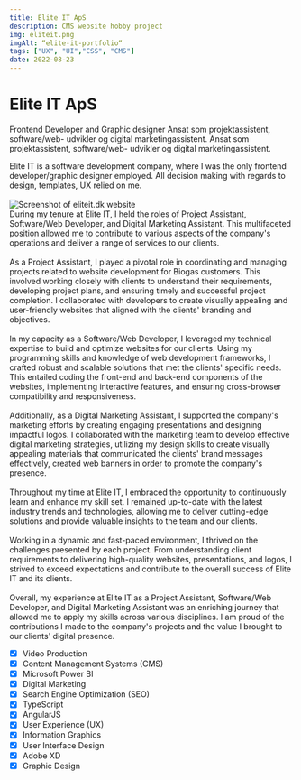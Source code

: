 ```yaml
---
title: Elite IT ApS
description: CMS website hobby project
img: eliteit.png
imgAlt: “elite-it-portfolio“
tags: ["UX", "UI","CSS", "CMS"]
date: 2022-08-23
---
```


# Elite IT ApS
Frontend Developer and Graphic designer
Ansat som projektassistent, software/web- udvikler og digital marketingassistent. Ansat som projektassistent, software/web- udvikler og digital marketingassistent.

Elite IT is a software development company, where I was the only frontend developer/graphic designer employed. All decision making with regards to design, templates, UX relied on me. 
<br><br>
![Screenshot of eliteit.dk website](/img/eliteit.png)<br>
During my tenure at Elite IT, I held the roles of Project Assistant, Software/Web Developer, and Digital Marketing Assistant. This multifaceted position allowed me to contribute to various aspects of the company's operations and deliver a range of services to our clients.
<br><br>
As a Project Assistant, I played a pivotal role in coordinating and managing projects related to website development for Biogas customers. This involved working closely with clients to understand their requirements, developing project plans, and ensuring timely and successful project completion. I collaborated with developers to create visually appealing and user-friendly websites that aligned with the clients' branding and objectives.
<br><br>
In my capacity as a Software/Web Developer, I leveraged my technical expertise to build and optimize websites for our clients. Using my programming skills and knowledge of web development frameworks, I crafted robust and scalable solutions that met the clients' specific needs. This entailed coding the front-end and back-end components of the websites, implementing interactive features, and ensuring cross-browser compatibility and responsiveness.
<br><br>
Additionally, as a Digital Marketing Assistant, I supported the company's marketing efforts by creating engaging presentations and designing impactful logos. I collaborated with the marketing team to develop effective digital marketing strategies, utilizing my design skills to create visually appealing materials that communicated the clients' brand messages effectively, created web banners in order to promote the company's presence.
<br><br>
Throughout my time at Elite IT, I embraced the opportunity to continuously learn and enhance my skill set. I remained up-to-date with the latest industry trends and technologies, allowing me to deliver cutting-edge solutions and provide valuable insights to the team and our clients.
<br><br>
Working in a dynamic and fast-paced environment, I thrived on the challenges presented by each project. From understanding client requirements to delivering high-quality websites, presentations, and logos, I strived to exceed expectations and contribute to the overall success of Elite IT and its clients.
<br><br>
Overall, my experience at Elite IT as a Project Assistant, Software/Web Developer, and Digital Marketing Assistant was an enriching journey that allowed me to apply my skills across various disciplines. I am proud of the contributions I made to the company's projects and the value I brought to our clients' digital presence.


- [x] Video Production
- [x] Content Management Systems (CMS)
- [x] Microsoft Power BI
- [x] Digital Marketing
- [x] Search Engine Optimization (SEO)
- [x] TypeScript
- [x] AngularJS
- [x] User Experience (UX)
- [x] Information Graphics
- [x] User Interface Design
- [x] Adobe XD
- [x] Graphic Design

<style scoped>
    a {
        text-decoration: none;
    }
</style>

